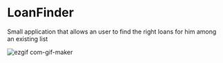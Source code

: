 # LoanFinder
Small application that allows an user to find the right loans for him among an existing list

![ezgif com-gif-maker](https://user-images.githubusercontent.com/93589158/200135738-49e48a61-7abd-4b57-9bd3-621ab86c6a07.gif)
